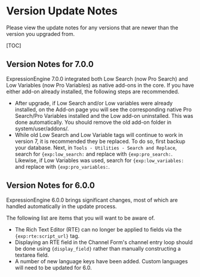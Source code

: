 <!--
    This source file is part of the open source project
    ExpressionEngine User Guide (https://github.com/ExpressionEngine/ExpressionEngine-User-Guide)

    @link      https://expressionengine.com/
    @copyright Copyright (c) 2003-2020, Packet Tide, LLC (https://packettide.com)
    @license   https://expressionengine.com/license Licensed under Apache License, Version 2.0
-->

# Version Update Notes
Please view the update notes for any versions that are newer than the version you upgraded from.

[TOC]

## Version Notes for 7.0.0

ExpressionEngine 7.0.0 integrated both Low Search (now Pro Search) and Low Variables (now Pro Variables) as native add-ons in the core.  If you have either add-on already installed, the following steps are recommended.

- After upgrade, if Low Search and/or Low variables were already installed, on the Add-on page you will see the corresponding native Pro Search/Pro Variables installed and the Low add-on uninstalled.  This was done automatically.  You should remove the old add-on folder in system/user/addons/.  
- While old Low Search and Low Variable tags will continue to work in version 7, it is recommended they be replaced.  To do so, first backup your database.  Next, in `Tools - Utilities - Search and Replace`, search for ``{exp:low_search:`` and replace with `{exp:pro_search:`.  Likewise, if Low Variables was used, search for `{exp:low_variables:` and replace with `{exp:pro_variables:`.

## Version Notes for 6.0.0

ExpressionEngine 6.0.0 brings significant changes, most of which are handled automatically in the update process.

The following list are items that you will want to be aware of.

- The Rich Text Editor (RTE) can no longer be applied to fields via the ` {exp:rte:script_url}` tag.
- Displaying an RTE field in the Channel Form's channel entry loop should be done using `{display_field}` rather than manually constructing a textarea field.
- A number of new language keys have been added. Custom languages will need to be updated for 6.0.
